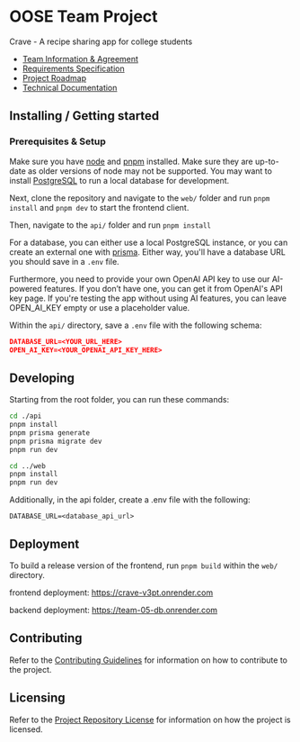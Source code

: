 # OOSE Team Project

Crave - A recipe sharing app for college students

- [Team Information & Agreement](./docs/team-agreement.md)
- [Requirements Specification](./docs/requirements-specification.md)
- [Project Roadmap](./docs/roadmap.md)
- [Technical Documentation](./docs/technical-documentation.md)

## Installing / Getting started

### Prerequisites & Setup

Make sure you have [node](https://nodejs.org/en) and [pnpm](https://pnpm.io/) installed. Make sure they are up-to-date as older versions of node may not be supported. You may want to install [PostgreSQL](https://www.postgresql.org/) to run a local database for development.

Next, clone the repository and navigate to the `web/` folder and run `pnpm install` and `pnpm dev` to start the frontend client.

Then, navigate to the `api/` folder and run `pnpm install`

For a database, you can either use a local PostgreSQL instance, or you can create an external one with [prisma](https://console.prisma.io/cm76k5lgv04fom2dzj2ohv0rm/overview). Either way, you'll have a database URL you should save in a `.env` file. 

Furthermore, you need to provide your own OpenAI API key to use our AI-powered features. If you don’t have one, you can get it from OpenAI's API key page. If you're testing the app without using AI features, you can leave OPEN_AI_KEY empty or use a placeholder value.

Within the `api/` directory, save a `.env` file with the following schema:

```json
DATABASE_URL=<YOUR_URL_HERE>
OPEN_AI_KEY=<YOUR_OPENAI_API_KEY_HERE>
```

## Developing

Starting from the root folder, you can run these commands:
 
```bash
cd ./api
pnpm install
pnpm prisma generate
pnpm prisma migrate dev
pnpm run dev

cd ../web
pnpm install
pnpm run dev
```

Additionally, in the api folder, create a .env file with the following:

```DATABASE_URL=<database_api_url>```

## Deployment

To build a release version of the frontend, run ```pnpm build``` within the `web/` directory.

frontend deployment:
https://crave-v3pt.onrender.com

backend deployment:
https://team-05-db.onrender.com

## Contributing

Refer to the [Contributing Guidelines](./CONTRIBUTING.md) for information on how to contribute to the project.

## Licensing

Refer to the [Project Repository License](./LICENSE.md) for information on how the project is licensed.
